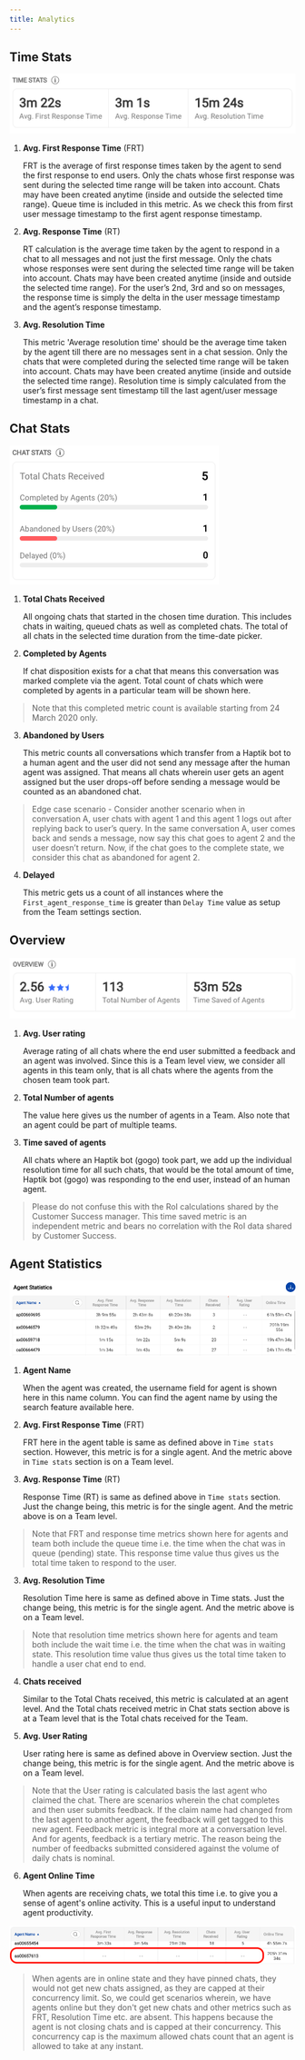```yaml
---
title: Analytics
---
```


## Time Stats

![Time_stats](assets/time_stats.png)

1. **Avg. First Response Time** (FRT)

    FRT is the average of first response times taken by the agent to send the first response to end users. Only the chats whose first response was sent during the selected time range will be taken into account. Chats may have been created anytime (inside and outside the selected time range). Queue time is included in this metric. As we check this from first user message timestamp to the first agent response timestamp.
    
2. **Avg. Response Time** (RT)

    RT calculation is the average time taken by the agent to respond in a chat to all messages and not just the first message. Only the chats whose responses were sent during the selected time range will be taken into account. Chats may have been created anytime (inside and outside the selected time range). For the user’s 2nd, 3rd and so on messages, the response time is simply the delta in the user message timestamp and the agent’s response timestamp. 
    
3. **Avg. Resolution Time**

    This metric 'Average resolution time' should be the average time taken by the agent till there are no messages sent in a chat session. Only the chats that were completed during the selected time range will be taken into account. Chats may have been created anytime (inside and outside the selected time range). Resolution time is simply calculated from the user’s first message sent timestamp till the last agent/user message timestamp in a chat.
    

## Chat Stats

![Chat_stats](assets/chat_stats.png)

1. **Total Chats Received** 
    
    All ongoing chats that started in the chosen time duration. This includes chats in waiting, queued chats as well as completed chats. The total of all chats in the selected time duration from the time-date picker.

2. **Completed by Agents** 
    
    If chat disposition exists for a chat that means this conversation was marked complete via the agent. Total count of chats which were completed by agents in a particular team will be shown here.
    
> Note that this completed metric count is available starting from 24 March 2020 only. 

3. **Abandoned by Users**
    
    This metric counts all conversations which transfer from a Haptik bot to a human agent and the user did not send any message after the human agent was assigned. That means all chats wherein user gets an agent assigned but the user drops-off before sending a message would be counted as an abandoned chat.
    
> Edge case scenario - Consider another scenario when in conversation A, user chats with agent 1 and this agent 1 logs out after replying back to user’s query. In the same conversation A, user comes back and sends a message, now say this chat goes to agent 2 and the user doesn’t return. Now, if the chat goes to the complete state, we consider this chat as abandoned for agent 2.

4. **Delayed**
    
    This metric gets us a count of all instances where the `First_agent_response_time` is greater than `Delay Time` value as setup from the Team settings section. 
    

## Overview

![Overview](assets/overview.png)

1. **Avg. User rating**

    Average rating of all chats where the end user submitted a feedback and an agent was involved. Since this is a Team level view, we consider all agents in this team only, that is all chats where the agents from the chosen team took part.

2. **Total Number of agents**

    The value here gives us the number of agents in a Team. Also note that an agent could be part of multiple teams. 

3. **Time saved of agents**

    All chats where an Haptik bot (gogo) took part, we add up the individual resolution time for all such chats, that would be the total amount of time, Haptik bot (gogo) was responding to the end user, instead of an human agent.
    
> Please do not confuse this with the RoI calculations shared by the Customer Success manager. This time saved metric is an independent metric and bears no correlation with the RoI data shared by Customer Success.


## Agent Statistics

![Agent_stats](assets/agent_stats_table.png)

1. **Agent Name**

   When the agent was created, the username field for agent is shown here in this name column. You can find the agent name by using the search feature available here.
   
2. **Avg. First Response Time** (FRT)

    FRT here in the agent table is same as defined above in `Time stats` section. However, this metric is for a single agent. And the metric above in `Time stats` section is on a Team level.
    
2. **Avg. Response Time** (RT)

    Response Time (RT) is same as defined above in `Time stats` section. Just the change being, this metric is for the single agent. And the metric above is on a Team level.
    
> Note that FRT and response time metrics shown here for agents and team both include the queue time i.e. the time when the chat was in queue (pending) state. This response time value thus gives us the total time taken to respond to the user. 
    
3. **Avg. Resolution Time**

    Resolution Time here is same as defined above in Time stats. Just the change being, this metric is for the single agent. And the metric above is on a Team level.
    
> Note that resolution time metrics shown here for agents and team both include the wait time i.e. the time when the chat was in waiting state. This resolution time value thus gives us the total time taken to handle a user chat end to end. 
    
4. **Chats received**

    Similar to the Total Chats received, this metric is calculated at an agent level. And the Total chats received metric in Chat stats section above is at a Team level that is the Total chats received for the Team. 

5. **Avg. User Rating**

    User rating here is same as defined above in Overview section. Just the change being, this metric is for the single agent. And the metric above is on a Team level.

> Note that the User rating is calculated basis the last agent who claimed the chat. There are scenarios wherein the chat completes and then user submits feedback. If the claim name had changed from the last agent to another agent, the feedback will get tagged to this new agent. Feedback metric is integral more at a conversation level. And for agents, feedback is a tertiary metric. The reason being the number of feedbacks submitted considered against the volume of daily chats is nominal. 

6. **Agent Online Time**

    When agents are receiving chats, we total this time i.e. to give you a sense of agent's online activity. This is a useful input to understand agent productivity. 
    
![Online agents with no metrics](assets/no_ecm_agent.png)
    
> When agents are in online state and they have pinned chats, they would not get new chats assigned, as they are capped at their concurrency limit. So, we could get scenarios wherein, we have agents online but they don't get new chats and other metrics such as FRT, Resolution Time etc. are absent. This happens because the agent is not closing chats and is capped at their concurrency. This concurrency cap is the maximum allowed chats count that an agent is allowed to take at any instant. 

    
